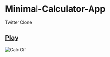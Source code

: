 # Minimal-Calculator-App
Twitter Clone 

## [Play](https://twitter-clone-sehgxl.vercel.app/)

![Calc Gif](https://user-images.githubusercontent.com/83122406/178220530-415e1a8d-fc98-4fc0-a4ed-adbde5bdb494.gif)







